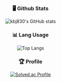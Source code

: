 <div align=center><h3>🖥️ Github Stats</h1>
  
  ![kbj830's GitHub stats](https://github-readme-stats.vercel.app/api?username=kbj830&show_icons=true&theme=dracula)
  
</div>
  
<div align=center><h3>📊 Lang Usage</h1>
  
  ![Top Langs](https://github-readme-stats.vercel.app/api/top-langs/?username=kbj830&layout=compact&theme=dracula)
   
</div>

<div align=center><h3>🏆 Profile</h1>
  
[![Solved.ac Profile](http://mazassumnida.wtf/api/generate_badge?boj=kbj830)](https://solved.ac/kbj830)

</div>
